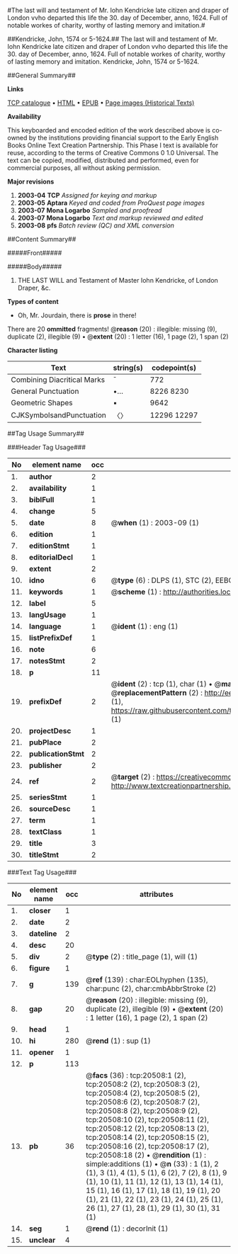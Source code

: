 #The last will and testament of Mr. Iohn Kendricke late citizen and draper of London vvho departed this life the 30. day of December, anno, 1624. Full of notable workes of charity, worthy of lasting memory and imitation.#

##Kendricke, John, 1574 or 5-1624.##
The last will and testament of Mr. Iohn Kendricke late citizen and draper of London vvho departed this life the 30. day of December, anno, 1624. Full of notable workes of charity, worthy of lasting memory and imitation.
Kendricke, John, 1574 or 5-1624.

##General Summary##

**Links**

[TCP catalogue](http://www.ota.ox.ac.uk/tcp/)  • 
[HTML](http://tei.it.ox.ac.uk/tcp/Texts-HTML/free/A04/A04795.html)  • 
[EPUB](http://tei.it.ox.ac.uk/tcp/Texts-EPUB/free/A04/A04795.epub) • 
[Page images (Historical Texts)](https://data.historicaltexts.jisc.ac.uk/view?pubId=eebo-99855038e&pageId=eebo-99855038e-20508-1)

**Availability**

This keyboarded and encoded edition of the
	       work described above is co-owned by the institutions
	       providing financial support to the Early English Books
	       Online Text Creation Partnership. This Phase I text is
	       available for reuse, according to the terms of Creative
	       Commons 0 1.0 Universal. The text can be copied,
	       modified, distributed and performed, even for
	       commercial purposes, all without asking permission.

**Major revisions**

1. __2003-04__ __TCP__ *Assigned for keying and markup*
1. __2003-05__ __Aptara__ *Keyed and coded from ProQuest page images*
1. __2003-07__ __Mona Logarbo__ *Sampled and proofread*
1. __2003-07__ __Mona Logarbo__ *Text and markup reviewed and edited*
1. __2003-08__ __pfs__ *Batch review (QC) and XML conversion*

##Content Summary##

#####Front#####

#####Body#####

1. THE LAST WILL
and Testament of Master Iohn
Kendricke, of London
Draper, &c.

**Types of content**

  * Oh, Mr. Jourdain, there is **prose** in there!

There are 20 **ommitted** fragments! 
 @__reason__ (20) : illegible: missing (9), duplicate (2), illegible (9)  •  @__extent__ (20) : 1 letter (16), 1 page (2), 1 span (2)

**Character listing**


|Text|string(s)|codepoint(s)|
|---|---|---|
|Combining             Diacritical Marks|̄|772|
|General Punctuation|•…|8226 8230|
|Geometric Shapes|▪|9642|
|CJKSymbolsandPunctuation|〈〉|12296 12297|

##Tag Usage Summary##

###Header Tag Usage###

|No|element name|occ|attributes|
|---|---|---|---|
|1.|__author__|2||
|2.|__availability__|1||
|3.|__biblFull__|1||
|4.|__change__|5||
|5.|__date__|8| @__when__ (1) : 2003-09 (1)|
|6.|__edition__|1||
|7.|__editionStmt__|1||
|8.|__editorialDecl__|1||
|9.|__extent__|2||
|10.|__idno__|6| @__type__ (6) : DLPS (1), STC (2), EEBO-CITATION (1), PROQUEST (1), VID (1)|
|11.|__keywords__|1| @__scheme__ (1) : http://authorities.loc.gov/ (1)|
|12.|__label__|5||
|13.|__langUsage__|1||
|14.|__language__|1| @__ident__ (1) : eng (1)|
|15.|__listPrefixDef__|1||
|16.|__note__|6||
|17.|__notesStmt__|2||
|18.|__p__|11||
|19.|__prefixDef__|2| @__ident__ (2) : tcp (1), char (1)  •  @__matchPattern__ (2) : ([0-9\-]+):([0-9IVX]+) (1), (.+) (1)  •  @__replacementPattern__ (2) : http://eebo.chadwyck.com/downloadtiff?vid=$1&page=$2 (1), https://raw.githubusercontent.com/textcreationpartnership/Texts/master/tcpchars.xml#$1 (1)|
|20.|__projectDesc__|1||
|21.|__pubPlace__|2||
|22.|__publicationStmt__|2||
|23.|__publisher__|2||
|24.|__ref__|2| @__target__ (2) : https://creativecommons.org/publicdomain/zero/1.0/ (1), http://www.textcreationpartnership.org/docs/. (1)|
|25.|__seriesStmt__|1||
|26.|__sourceDesc__|1||
|27.|__term__|1||
|28.|__textClass__|1||
|29.|__title__|3||
|30.|__titleStmt__|2||


###Text Tag Usage###

|No|element name|occ|attributes|
|---|---|---|---|
|1.|__closer__|1||
|2.|__date__|2||
|3.|__dateline__|2||
|4.|__desc__|20||
|5.|__div__|2| @__type__ (2) : title_page (1), will (1)|
|6.|__figure__|1||
|7.|__g__|139| @__ref__ (139) : char:EOLhyphen (135), char:punc (2), char:cmbAbbrStroke (2)|
|8.|__gap__|20| @__reason__ (20) : illegible: missing (9), duplicate (2), illegible (9)  •  @__extent__ (20) : 1 letter (16), 1 page (2), 1 span (2)|
|9.|__head__|1||
|10.|__hi__|280| @__rend__ (1) : sup (1)|
|11.|__opener__|1||
|12.|__p__|113||
|13.|__pb__|36| @__facs__ (36) : tcp:20508:1 (2), tcp:20508:2 (2), tcp:20508:3 (2), tcp:20508:4 (2), tcp:20508:5 (2), tcp:20508:6 (2), tcp:20508:7 (2), tcp:20508:8 (2), tcp:20508:9 (2), tcp:20508:10 (2), tcp:20508:11 (2), tcp:20508:12 (2), tcp:20508:13 (2), tcp:20508:14 (2), tcp:20508:15 (2), tcp:20508:16 (2), tcp:20508:17 (2), tcp:20508:18 (2)  •  @__rendition__ (1) : simple:additions (1)  •  @__n__ (33) : 1 (1), 2 (1), 3 (1), 4 (1), 5 (1), 6 (2), 7 (2), 8 (1), 9 (1), 10 (1), 11 (1), 12 (1), 13 (1), 14 (1), 15 (1), 16 (1), 17 (1), 18 (1), 19 (1), 20 (1), 21 (1), 22 (1), 23 (1), 24 (1), 25 (1), 26 (1), 27 (1), 28 (1), 29 (1), 30 (1), 31 (1)|
|14.|__seg__|1| @__rend__ (1) : decorInit (1)|
|15.|__unclear__|4||
